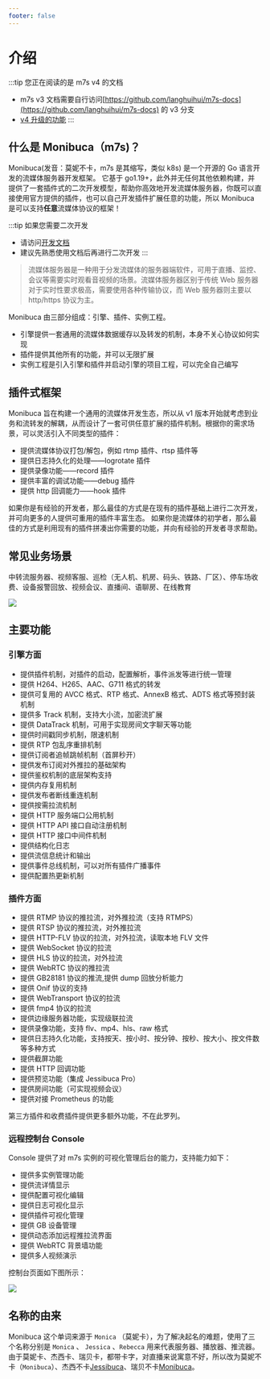 ```yaml
---
footer: false
---
```


# 介绍

:::tip 您正在阅读的是 m7s v4 的文档

- m7s v3 文档需要自行访问[https://github.com/langhuihui/m7s-docs](https://github.com/langhuihui/m7s-docs) 的 v3 分支
- [v4 升级的功能](./v4)
  :::

## 什么是 Monibuca（m7s)？

Monibuca(发音：莫妮不卡，m7s 是其缩写，类似 k8s) 是一个开源的 Go 语言开发的流媒体服务器开发框架。
它基于 go1.19+，此外并无任何其他依赖构建，并提供了一套插件式的二次开发模型，帮助你高效地开发流媒体服务器，你既可以直接使用官方提供的插件，也可以自己开发插件扩展任意的功能，所以 Monibuca 是可以支持**任意**流媒体协议的框架！

:::tip 如果您需要二次开发

- 请访问[开发文档](../devel/startup)
- 建议先熟悉使用文档后再进行二次开发
  :::

> 流媒体服务器是一种用于分发流媒体的服务器端软件，可用于直播、监控、会议等需要实时观看音视频的场景。流媒体服务器区别于传统 Web 服务器对于实时性要求极高，需要使用各种传输协议，而 Web 服务器则主要以 http/https 协议为主。

Monibuca 由三部分组成：引擎、插件、实例工程。

- 引擎提供一套通用的流媒体数据缓存以及转发的机制，本身不关心协议如何实现
- 插件提供其他所有的功能，并可以无限扩展
- 实例工程是引入引擎和插件并启动引擎的项目工程，可以完全自己编写

## 插件式框架

Monibuca 旨在构建一个通用的流媒体开发生态，所以从 v1 版本开始就考虑到业务和流转发的解耦，从而设计了一套可供任意扩展的插件机制。根据你的需求场景，可以灵活引入不同类型的插件：

- 提供流媒体协议打包/解包，例如 rtmp 插件、rtsp 插件等
- 提供日志持久化的处理——logrotate 插件
- 提供录像功能——record 插件
- 提供丰富的调试功能——debug 插件
- 提供 http 回调能力——hook 插件

如果你是有经验的开发者，那么最佳的方式是在现有的插件基础上进行二次开发，并可向更多的人提供可重用的插件丰富生态。
如果你是流媒体的初学者，那么最佳的方式是利用现有的插件拼凑出你需要的功能，并向有经验的开发者寻求帮助。

## 常见业务场景

中转流服务器、视频客服、巡检（无人机、机房、码头、铁路、厂区）、停车场收费、设备报警回放、视频会议、直播间、语聊房、在线教育

<img src="/mermaid-1.png" />

## 主要功能

### 引擎方面

- 提供插件机制，对插件的启动，配置解析，事件派发等进行统一管理
- 提供 H264、H265、AAC、G711 格式的转发
- 提供可复用的 AVCC 格式、RTP 格式、AnnexB 格式、ADTS 格式等预封装机制
- 提供多 Track 机制，支持大小流，加密流扩展
- 提供 DataTrack 机制，可用于实现房间文字聊天等功能
- 提供时间戳同步机制，限速机制
- 提供 RTP 包乱序重排机制
- 提供订阅者追帧跳帧机制（首屏秒开）
- 提供发布订阅对外推拉的基础架构
- 提供鉴权机制的底层架构支持
- 提供内存复用机制
- 提供发布者断线重连机制
- 提供按需拉流机制
- 提供 HTTP 服务端口公用机制
- 提供 HTTP API 接口自动注册机制
- 提供 HTTP 接口中间件机制
- 提供结构化日志
- 提供流信息统计和输出
- 提供事件总线机制，可以对所有插件广播事件
- 提供配置热更新机制

### 插件方面

- 提供 RTMP 协议的推拉流，对外推拉流（支持 RTMPS）
- 提供 RTSP 协议的推拉流，对外推拉流
- 提供 HTTP-FLV 协议的拉流，对外拉流，读取本地 FLV 文件
- 提供 WebSocket 协议的拉流
- 提供 HLS 协议的拉流，对外拉流
- 提供 WebRTC 协议的推拉流
- 提供 GB28181 协议的推流,提供 dump 回放分析能力
- 提供 Onif 协议的支持
- 提供 WebTransport 协议的拉流
- 提供 fmp4 协议的拉流
- 提供边缘服务器功能，实现级联拉流
- 提供录像功能，支持 flv、mp4、hls、raw 格式
- 提供日志持久化功能，支持按天、按小时、按分钟、按秒、按大小、按文件数等多种方式
- 提供截屏功能
- 提供 HTTP 回调功能
- 提供预览功能（集成 Jessibuca Pro）
- 提供房间功能（可实现视频会议）
- 提供对接 Prometheus 的功能

第三方插件和收费插件提供更多额外功能，不在此罗列。

### 远程控制台 Console

Console 提供了对 m7s 实例的可视化管理后台的能力，支持能力如下：

- 提供多实例管理功能
- 提供流详情显示
- 提供配置可视化编辑
- 提供日志可视化显示
- 提供插件可视化管理
- 提供 GB 设备管理
- 提供动态添加远程推拉流界面
- 提供 WebRTC 背景墙功能
- 提供多人视频演示

控制台页面如下图所示：

<img src="/introduction-1.png" />

## 名称的由来

Monibuca 这个单词来源于 `Monica` （莫妮卡），为了解决起名的难题，使用了三个名称分别是 `Monica` 、 `Jessica` 、`Rebecca` 用来代表服务器、播放器、推流器。由于莫妮卡、杰西卡、瑞贝卡，都带卡字，对直播来说寓意不好，所以改为莫妮不卡（`Monibuca`）、杰西不卡[Jessibuca](https://jessibuca.com)、瑞贝不卡[Monibuca](https://Monibuca.com)。
